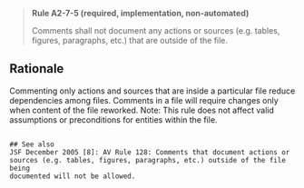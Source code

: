 > **Rule A2-7-5 (required, implementation, non-automated)**
>
> Comments shall not document any actions or sources (e.g. tables,
> figures, paragraphs, etc.) that are outside of the file.

## Rationale

Commenting only actions and sources that are inside a particular file reduce
dependencies among files. Comments in a file will require changes only when
content of the file reworked.
Note: This rule does not affect valid assumptions or preconditions for entities within
the file.

```

## See also
JSF December 2005 [8]: AV Rule 128: Comments that document actions or
sources (e.g. tables, figures, paragraphs, etc.) outside of the file being
documented will not be allowed.

```
